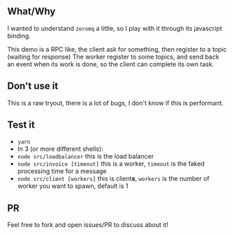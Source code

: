 ## What/Why
I wanted to understand `zeromq` a little, so I play with it through its javascript binding.

This demo is a RPC like, the client ask for something, then register to a topic (waiting for response)
The worker register to some topics, and send back an event when its work is done, so the client can complete its own task.

## Don't use it
This is a raw tryout, there is a lot of bugs, I don't know if this is performant.

## Test it
 - `yarn`
 - In 3 (or more different shells):
  - `node src/loadbalancer` this is the load balancer
  - `node src/invoice [timeout]` this is a worker, `timeout` is the faked processing time for a message
  - `node src/client [workers]` this is client**s**, `workers` is the number of worker you want to spawn, default is 1

## PR
Feel free to fork and open issues/PR to discuss about it!
